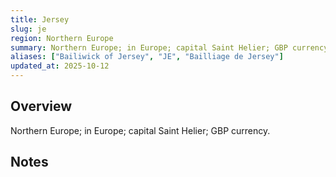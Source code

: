 ```yaml
---
title: Jersey
slug: je
region: Northern Europe
summary: Northern Europe; in Europe; capital Saint Helier; GBP currency.
aliases: ["Bailiwick of Jersey", "JE", "Bailliage de Jersey"]
updated_at: 2025-10-12
---
```


## Overview

Northern Europe; in Europe; capital Saint Helier; GBP currency.

## Notes

<!-- Add your first note below -->
